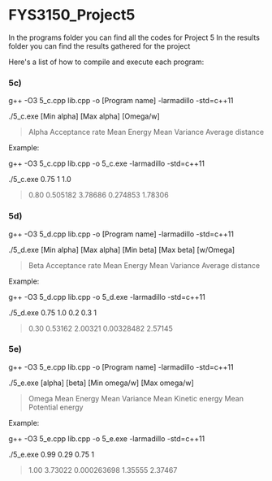 # FYS3150_Project5

In the programs folder you can find all the codes for Project 5
In the results folder you can find the results gathered for the project


Here's a list of how to compile and execute each program:

### 5c)

g++ -O3 5_c.cpp lib.cpp -o [Program name] -larmadillo -std=c++11

./5_c.exe  [Min alpha] [Max alpha] [Omega/w]

> Alpha 	 Acceptance rate	 Mean Energy	 Mean Variance	 Average distance

Example:

g++ -O3 5_c.cpp lib.cpp -o 5_c.exe -larmadillo -std=c++11

./5_c.exe 0.75 1 1.0

> 0.80 	0.505182 3.78686 0.274853 1.78306



### 5d) 

g++ -O3 5_d.cpp lib.cpp -o [Program name] -larmadillo -std=c++11

./5_d.exe [Min alpha] [Max alpha] [Min beta] [Max beta] [w/Omega]

> Beta 	 Acceptance rate	 Mean Energy	 Mean Variance	 Average distance

Example:

g++ -O3 5_d.cpp lib.cpp -o 5_d.exe -larmadillo -std=c++11

./5_d.exe 0.75 1.0 0.2 0.3 1

> 0.30  0.53162 2.00321 0.00328482 2.57145



### 5e)

g++ -O3 5_e.cpp lib.cpp -o [Program name] -larmadillo -std=c++11

./5_e.exe [alpha] [beta] [Min omega/w] [Max omega/w]

> Omega	 	Mean Energy	 	Mean Variance 	Mean Kinetic energy 	Mean Potential energy

Example:

g++ -O3 5_e.cpp lib.cpp -o 5_e.exe -larmadillo -std=c++11 

./5_e.exe 0.99 0.29 0.75 1

> 1.00  3.73022 0.000263698 1.35555 2.37467